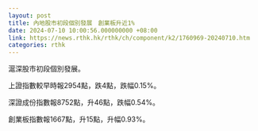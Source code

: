 ```yaml
---
layout: post
title: 內地股市初段個別發展　創業板升近1%
date: 2024-07-10 10:00:56.000000000 +08:00
link: https://news.rthk.hk/rthk/ch/component/k2/1760969-20240710.htm
categories: rthk
---
```


滬深股市初段個別發展。

上證指數較早時報2954點，跌4點，跌幅0.15%。

深證成份指數報8752點，升46點，跌幅0.54%。

創業板指數報1667點，升15點，升幅0.93%。
